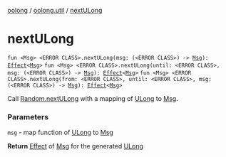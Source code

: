 [oolong](../index.md) / [oolong.util](index.md) / [nextULong](./next-u-long.md)

# nextULong

`fun <Msg> <ERROR CLASS>.nextULong(msg: (<ERROR CLASS>) -> `[`Msg`](next-u-long.md#Msg)`): `[`Effect`](../oolong/-effect.md)`<`[`Msg`](next-u-long.md#Msg)`>`
`fun <Msg> <ERROR CLASS>.nextULong(until: <ERROR CLASS>, msg: (<ERROR CLASS>) -> `[`Msg`](next-u-long.md#Msg)`): `[`Effect`](../oolong/-effect.md)`<`[`Msg`](next-u-long.md#Msg)`>`
`fun <Msg> <ERROR CLASS>.nextULong(from: <ERROR CLASS>, until: <ERROR CLASS>, msg: (<ERROR CLASS>) -> `[`Msg`](next-u-long.md#Msg)`): `[`Effect`](../oolong/-effect.md)`<`[`Msg`](next-u-long.md#Msg)`>`

Call [Random.nextULong](#) with a mapping of [ULong](#) to [Msg](next-u-long.md#Msg).

### Parameters

`msg` - map function of [ULong](#) to [Msg](next-u-long.md#Msg)

**Return**
[Effect](../oolong/-effect.md) of [Msg](next-u-long.md#Msg) for the generated [ULong](#)

